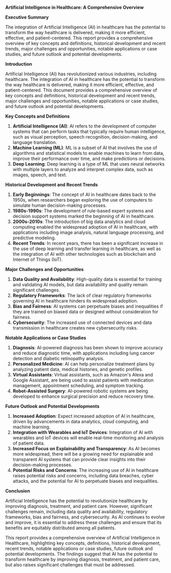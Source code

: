 **Artificial Intelligence in Healthcare: A Comprehensive Overview**

**Executive Summary**

The integration of Artificial Intelligence (AI) in healthcare has the potential to transform the way healthcare is delivered, making it more efficient, effective, and patient-centered. This report provides a comprehensive overview of key concepts and definitions, historical development and recent trends, major challenges and opportunities, notable applications or case studies, and future outlook and potential developments.

**Introduction**

Artificial Intelligence (AI) has revolutionized various industries, including healthcare. The integration of AI in healthcare has the potential to transform the way healthcare is delivered, making it more efficient, effective, and patient-centered. This document provides a comprehensive overview of key concepts and definitions, historical development and recent trends, major challenges and opportunities, notable applications or case studies, and future outlook and potential developments.

**Key Concepts and Definitions**

1. **Artificial Intelligence (AI)**: AI refers to the development of computer systems that can perform tasks that typically require human intelligence, such as visual perception, speech recognition, decision-making, and language translation.
2. **Machine Learning (ML)**: ML is a subset of AI that involves the use of algorithms and statistical models to enable machines to learn from data, improve their performance over time, and make predictions or decisions.
3. **Deep Learning**: Deep learning is a type of ML that uses neural networks with multiple layers to analyze and interpret complex data, such as images, speech, and text.

**Historical Development and Recent Trends**

1. **Early Beginnings**: The concept of AI in healthcare dates back to the 1950s, when researchers began exploring the use of computers to simulate human decision-making processes.
2. **1980s-1990s**: The development of rule-based expert systems and decision support systems marked the beginning of AI in healthcare.
3. **2000s-2010s**: The introduction of big data analytics and cloud computing enabled the widespread adoption of AI in healthcare, with applications including image analysis, natural language processing, and predictive modeling.
4. **Recent Trends**: In recent years, there has been a significant increase in the use of deep learning and transfer learning in healthcare, as well as the integration of AI with other technologies such as blockchain and Internet of Things (IoT).

**Major Challenges and Opportunities**

1. **Data Quality and Availability**: High-quality data is essential for training and validating AI models, but data availability and quality remain significant challenges.
2. **Regulatory Frameworks**: The lack of clear regulatory frameworks governing AI in healthcare hinders its widespread adoption.
3. **Bias and Fairness**: AI systems can perpetuate biases and inequalities if they are trained on biased data or designed without consideration for fairness.
4. **Cybersecurity**: The increased use of connected devices and data transmission in healthcare creates new cybersecurity risks.

**Notable Applications or Case Studies**

1. **Diagnosis**: AI-powered diagnosis has been shown to improve accuracy and reduce diagnostic time, with applications including lung cancer detection and diabetic retinopathy analysis.
2. **Personalized Medicine**: AI can help personalize treatment plans by analyzing patient data, medical histories, and genetic profiles.
3. **Virtual Assistants**: Virtual assistants, such as Amazon's Alexa and Google Assistant, are being used to assist patients with medication management, appointment scheduling, and symptom tracking.
4. **Robot-Assisted Surgery**: AI-powered robotic systems are being developed to enhance surgical precision and reduce recovery time.

**Future Outlook and Potential Developments**

1. **Increased Adoption**: Expect increased adoption of AI in healthcare, driven by advancements in data analytics, cloud computing, and machine learning.
2. **Integration with Wearables and IoT Devices**: Integration of AI with wearables and IoT devices will enable real-time monitoring and analysis of patient data.
3. **Increased Focus on Explainability and Transparency**: As AI becomes more widespread, there will be a growing need for explainable and transparent AI systems that can provide clear insights into their decision-making processes.
4. **Potential Risks and Concerns**: The increasing use of AI in healthcare raises potential risks and concerns, including data breaches, cyber attacks, and the potential for AI to perpetuate biases and inequalities.

**Conclusion**

Artificial Intelligence has the potential to revolutionize healthcare by improving diagnosis, treatment, and patient care. However, significant challenges remain, including data quality and availability, regulatory frameworks, bias and fairness, and cybersecurity. As AI continues to evolve and improve, it is essential to address these challenges and ensure that its benefits are equitably distributed among all patients.

This report provides a comprehensive overview of Artificial Intelligence in Healthcare, highlighting key concepts, definitions, historical development, recent trends, notable applications or case studies, future outlook and potential developments. The findings suggest that AI has the potential to transform healthcare by improving diagnosis, treatment, and patient care, but also raises significant challenges that must be addressed.